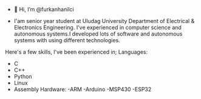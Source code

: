 - 👋 Hi, I’m @furkanhanilci

- I'am senior year student at Uludag University Department of Electrical & Electronics Engineering. I've experienced in computer science and autonomous systems.I developed lots of software and autonomous systems with using different technologies.

Here's a few skills, I've been experienced in;
Languages:
- C
- C++
- Python 
- Linux 
- Assembly 
Hardware:
-ARM
-Arduino 
-MSP430
-ESP32

<!---
furkanhanilci/furkanhanilci is a ✨ special ✨ repository because its `README.md` (this file) appears on your GitHub profile.
You can click the Preview link to take a look at your changes.
--->
